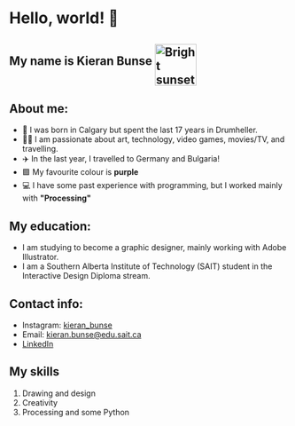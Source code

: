 # Hello, world! 👋
## My name is Kieran Bunse <img align="middle" width="75" height="75" alt="Bright sunset" src="https://live.staticflickr.com/7479/15684129723_a00c47d99b_b.jpg"/>
<!-- Sunset at Jumbo Rocks campground by Joshua Tree National Park. Under Public Domain -->

## **About me:**
- 🥾 I was born in Calgary but spent the last 17 years in Drumheller. 
- 🧑‍💻 I am passionate about art, technology, video games, movies/TV, and travelling. 
- ✈️ In the last year, I travelled to Germany and Bulgaria!
- 🟪 My favourite colour is **purple**
- 💻 I have some past experience with programming, but I worked mainly with **"Processing"**

## **My education:**
- I am studying to become a graphic designer, mainly working with Adobe Illustrator.
- I am a Southern Alberta Institute of Technology (SAIT) student in the Interactive Design Diploma stream.

## **Contact info:** 
- Instagram: [kieran_bunse](https://www.instagram.com/kieran_bunse/)
- Email: kieran.bunse@edu.sait.ca
- [LinkedIn](https://www.linkedin.com/in/kieran-bunse-93708530a/) 

## **My skills** 
1. Drawing and design 
2. Creativity 
3. Processing and some Python 

